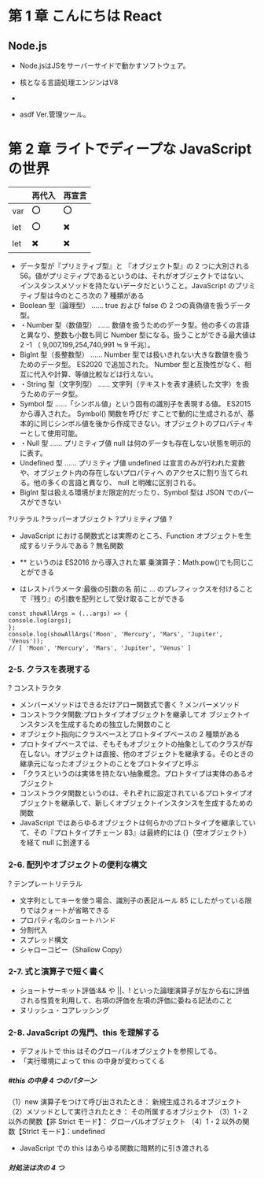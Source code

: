 # 第 1 章 こんにちは React
## Node.js
- Node.jsはJSをサーバーサイドで動かすソフトウェア。
- 核となる言語処理エンジンはV8
- 


- asdf Ver.管理ツール。

# 第 2 章 ライトでディープな JavaScript の世界

|   | 再代入 |再宣言 |
| ---- | ---- |---- |
| var | ⭕️ | ⭕️ |
| let| ⭕️ |✖️ |
| let| ✖️ |✖️ |

- データ型が『プリミティブ型』と
『オブジェクト型』の 2 つに大別される 56。値がプリミティブであるというのは、それがオブジェクトではない、 インスタンスメソッドを持たないデータだということ。JavaScript のプリミティブ型は今のところ次の 7 種類がある
- Boolean 型（論理型）
…… true および false の 2 つの真偽値を扱うデータ型。
- ・Number 型（数値型）
…… 数値を扱うためのデータ型。他の多くの言語と異なり、整数も小数も同じ Number 型になる。扱うことができる最大値は 2 -1 （ 9,007,199,254,740,991 ≒ 9 千兆）。
- BigInt 型（長整数型）
…… Number 型では扱いきれない大きな数値を扱うためのデータ型。 ES2020 で追加された。 Number
型と互換性がなく、相互に代入や計算、等値比較などは行えない。
- ・String 型（文字列型）
…… 文字列（テキストを表す連続した文字）を扱うためのデータ型。
- Symbol 型
……「シンボル値」という固有の識別子を表現する値。 ES2015 から導入された。 Symbol() 関数を呼びだ
すことで動的に生成されるが、基本的に同じシンボル値を後から作成できない。オブジェクトのプロパティキーとして使用可能。
- ・Null 型
…… プリミティブ値 null は何のデータも存在しない状態を明示的に表す。
- Undefined 型
…… プリミティブ値 undefined は宣言のみが行われた変数や、オブジェクト内の存在しないプロパティへ
のアクセスに割り当てられる。他の多くの言語と異なり、 null と明確に区別される。
- BigInt 型は扱える環境がまだ限定的だったり、Symbol 型は JSON でのパースができない

?リテラル
?ラッパーオブジェクト
?プリミティブ値
?
- JavaScript における関数式とは実際のところ、Function オブジェクトを生成するリテラルである
? 無名関数

- ** というのは ES2016 から導入された冪 乗演算子：Math.pow()でも同じことができる
- はレストパラメータ:最後の引数の名
前に ... のプレフィックスを付けることで『残り』の引数を配列として受け取ることができる
```
const showAllArgs = (...args) => {
console.log(args);
};
console.log(showAllArgs('Moon', 'Mercury', 'Mars', 'Jupiter', 'Venus'));
// [ 'Moon', 'Mercury', 'Mars', 'Jupiter', 'Venus' ]
```

### 2-5. クラスを表現する
? コンストラクタ
- メンバーメソッドはできるだけアロー関数式で書く
? メンバーメソッド
- コンストラクタ関数:プロトタイプオブジェクトを継承してオ
ブジェクトインスタンスを生成するための独立した関数のこと
- オブジェクト指向にクラスベースとプロトタイプベースの 2 種類がある
- プロトタイプベースでは、そもそもオブジェクトの抽象としてのクラスが存在しない。オブジェクトは直接、他のオブジェクトを継承する。そのときの継承元になったオブジェクトのことをプロトタイプと呼ぶ
- 「クラスというのは実体を持たない抽象概念。プロトタイプは実体のあるオブジェクト
- コンストラクタ関数というのは、それぞれに設定されているプロトタイプオブジェクトを継承して、新しくオブジェクトインスタンスを生成するための関数
- JavaScript ではあらゆるオブジェクトは何らかのプロトタイプを継承していて、その『プロトタイプチェーン 83』は最終的には {}（空オブジェクト）を経て null に到達する

### 2-6. 配列やオブジェクトの便利な構文
? テンプレートリテラル
- 文字列としてキーを使う場合、識別子の表記ルール 85 にしたがっている限りではクォートが省略できる
- プロパティ名のショートハンド
- 分割代入
- スプレッド構文
- シャローコピー（Shallow Copy）

### 2-7. 式と演算子で短く書く
- ショートサーキット評価:&& や ||、! といった論理演算子が左から右に評価される性質を利用して、右項の評価を左項の評価に委ねる記法のこと
- ヌリッシュ・コアレッシング

### 2-8. JavaScript の鬼門、this を理解する
- デフォルトで this はそのグローバルオブジェクトを参照してる。
- 「実行環境によって this の中身が変わってくる
##### #this の中身 4 つのパターン
（1）new 演算子をつけて呼び出されたとき： 新規生成されるオブジェクト
（2）メソッドとして実行されたとき： その所属するオブジェクト
（3）1・2 以外の関数【非 Strict モード】： グローバルオブジェクト
（4）1・2 以外の関数【Strict モード】：undefined

- JavaScript での this はあらゆる関数に暗黙的に引き渡される

##### 対処法は次の 4 つ
